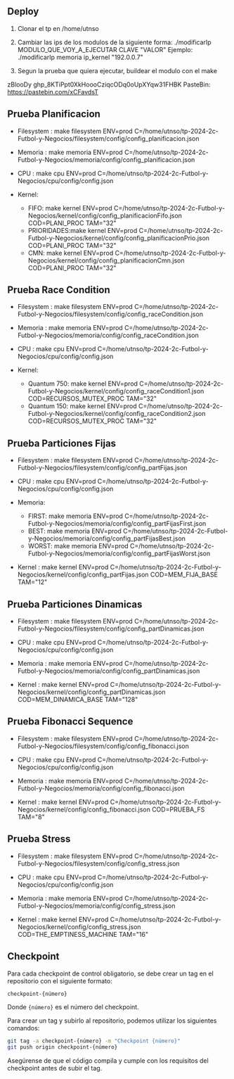 ## Deploy

1. Clonar el tp en /home/utnso

2. Cambiar las ips de los modulos de la siguiente forma: ./modificarIp MODULO_QUE_VOY_A_EJECUTAR CLAVE "VALOR"
Ejemplo: ./modificarIp memoria ip_kernel "192.0.0.7"

3. Segun la prueba que quiera ejecutar, buildear el modulo con el make

zBlooDy
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
PasteBin: https://pastebin.com/xCFavdsT


## Prueba Planificacion

- Filesystem : make filesystem ENV=prod C=/home/utnso/tp-2024-2c-Futbol-y-Negocios/filesystem/config/config_planificacion.json

- Memoria : make memoria ENV=prod C=/home/utnso/tp-2024-2c-Futbol-y-Negocios/memoria/config/config_planificacion.json

- CPU : make cpu ENV=prod C=/home/utnso/tp-2024-2c-Futbol-y-Negocios/cpu/config/config.json

- Kernel:
    - FIFO: make kernel ENV=prod C=/home/utnso/tp-2024-2c-Futbol-y-Negocios/kernel/config/config_planificacionFifo.json COD=PLANI_PROC TAM="32" 
    - PRIORIDADES:make kernel ENV=prod C=/home/utnso/tp-2024-2c-Futbol-y-Negocios/kernel/config/config_planificacionPrio.json COD=PLANI_PROC TAM="32" 
    - CMN: make kernel ENV=prod C=/home/utnso/tp-2024-2c-Futbol-y-Negocios/kernel/config/config_planificacionCmn.json COD=PLANI_PROC TAM="32" 


## Prueba Race Condition

- Filesystem : make filesystem ENV=prod C=/home/utnso/tp-2024-2c-Futbol-y-Negocios/filesystem/config/config_raceCondition.json

- Memoria : make memoria ENV=prod C=/home/utnso/tp-2024-2c-Futbol-y-Negocios/memoria/config/config_raceCondition.json

- CPU : make cpu ENV=prod C=/home/utnso/tp-2024-2c-Futbol-y-Negocios/cpu/config/config.json

- Kernel:
    - Quantum 750: make kernel ENV=prod C=/home/utnso/tp-2024-2c-Futbol-y-Negocios/kernel/config/config_raceCondition1.json COD=RECURSOS_MUTEX_PROC TAM="32"
    - Quantum 150: make kernel ENV=prod C=/home/utnso/tp-2024-2c-Futbol-y-Negocios/kernel/config/config_raceCondition2.json COD=RECURSOS_MUTEX_PROC TAM="32"


## Prueba Particiones Fijas

- Filesystem : make filesystem ENV=prod C=/home/utnso/tp-2024-2c-Futbol-y-Negocios/filesystem/config/config_partFijas.json

- CPU : make cpu ENV=prod C=/home/utnso/tp-2024-2c-Futbol-y-Negocios/cpu/config/config.json


- Memoria:
    - FIRST:  make memoria ENV=prod C=/home/utnso/tp-2024-2c-Futbol-y-Negocios/memoria/config/config_partFijasFirst.json
    - BEST:  make memoria ENV=prod C=/home/utnso/tp-2024-2c-Futbol-y-Negocios/memoria/config/config_partFijasBest.json
    - WORST:  make memoria ENV=prod C=/home/utnso/tp-2024-2c-Futbol-y-Negocios/memoria/config/config_partFijasWorst.json

- Kernel : make kernel ENV=prod C=/home/utnso/tp-2024-2c-Futbol-y-Negocios/kernel/config/config_partFijas.json COD=MEM_FIJA_BASE TAM="12" 


## Prueba Particiones Dinamicas

- Filesystem : make filesystem ENV=prod C=/home/utnso/tp-2024-2c-Futbol-y-Negocios/filesystem/config/config_partDinamicas.json

- CPU : make cpu ENV=prod C=/home/utnso/tp-2024-2c-Futbol-y-Negocios/cpu/config/config.json

- Memoria : make memoria ENV=prod C=/home/utnso/tp-2024-2c-Futbol-y-Negocios/memoria/config/config_partDinamicas.json

- Kernel : make kernel ENV=prod C=/home/utnso/tp-2024-2c-Futbol-y-Negocios/kernel/config/config_partDinamicas.json COD=MEM_DINAMICA_BASE TAM="128" 



## Prueba Fibonacci Sequence

- Filesystem : make filesystem ENV=prod C=/home/utnso/tp-2024-2c-Futbol-y-Negocios/filesystem/config/config_fibonacci.json

- CPU : make cpu ENV=prod C=/home/utnso/tp-2024-2c-Futbol-y-Negocios/cpu/config/config.json

- Memoria : make memoria ENV=prod C=/home/utnso/tp-2024-2c-Futbol-y-Negocios/memoria/config/config_fibonacci.json

- Kernel : make kernel ENV=prod C=/home/utnso/tp-2024-2c-Futbol-y-Negocios/kernel/config/config_fibonacci.json COD=PRUEBA_FS TAM="8" 


## Prueba Stress

- Filesystem : make filesystem ENV=prod C=/home/utnso/tp-2024-2c-Futbol-y-Negocios/filesystem/config/config_stress.json

- CPU : make cpu ENV=prod C=/home/utnso/tp-2024-2c-Futbol-y-Negocios/cpu/config/config.json

- Memoria : make memoria ENV=prod C=/home/utnso/tp-2024-2c-Futbol-y-Negocios/memoria/config/config_stress.json

- Kernel : make kernel ENV=prod C=/home/utnso/tp-2024-2c-Futbol-y-Negocios/kernel/config/config_stress.json COD=THE_EMPTINESS_MACHINE TAM="16" 




## Checkpoint

Para cada checkpoint de control obligatorio, se debe crear un tag en el
repositorio con el siguiente formato:

```
checkpoint-{número}
```

Donde `{número}` es el número del checkpoint.

Para crear un tag y subirlo al repositorio, podemos utilizar los siguientes
comandos:

```bash
git tag -a checkpoint-{número} -m "Checkpoint {número}"
git push origin checkpoint-{número}
```

Asegúrense de que el código compila y cumple con los requisitos del checkpoint
antes de subir el tag.
